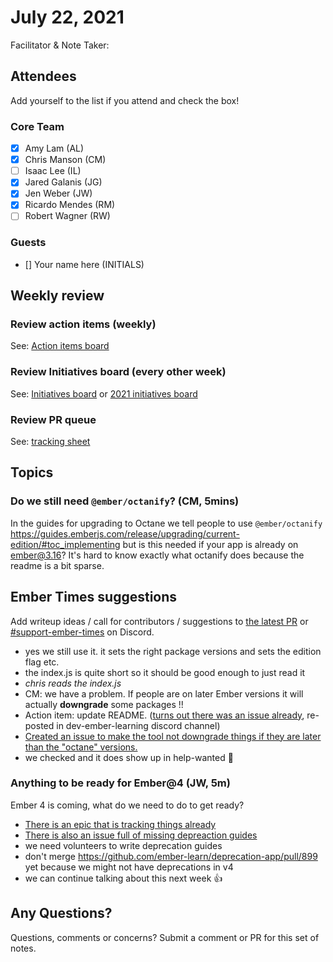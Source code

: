 # July 22, 2021

Facilitator & Note Taker: 

## Attendees

Add yourself to the list if you attend and check the box!

### Core Team

- [x] Amy Lam (AL)
- [x] Chris Manson (CM)
- [ ] Isaac Lee (IL)
- [x] Jared Galanis (JG)
- [x] Jen Weber (JW)
- [x] Ricardo Mendes (RM)
- [ ] Robert Wagner (RW)

### Guests

- [] Your name here (INITIALS)

## Weekly review

### Review action items (weekly)

See: [Action items board](https://github.com/orgs/ember-learn/projects/47)

### Review Initiatives board (every other week)

See: [Initiatives board](https://github.com/orgs/ember-learn/projects/33) or [2021 initiatives board](https://github.com/orgs/ember-learn/projects/51)

### Review PR queue

See: [tracking sheet](https://docs.google.com/spreadsheets/d/1sPyN9z9wZMpTNwqCfa6R9QSPZkIW4iQd-H4gZC7ILLk/edit#gid=2035777454)

## Topics

### Do we still need `@ember/octanify`? (CM, 5mins)

In the guides for upgrading to Octane we tell people to use `@ember/octanify` https://guides.emberjs.com/release/upgrading/current-edition/#toc_implementing but is this needed if your app is already on ember@3.16? It's hard to know exactly what octanify does because the readme is a bit sparse.

<!-- If you would like to add a topic to the agenda please add a suggestion to the PR using the following format: -->
<!-- ### Your topic (INITIALS, expected duration in minutes) -->
<!-- ### Your topic (INITIALS, expected duration in minutes) -->
<!-- ### Your topic (INITIALS, expected duration in minutes) -->
<!-- ### Your topic (INITIALS, expected duration in minutes) -->
<!-- ### Your topic (INITIALS, expected duration in minutes) -->
<!-- ### Your topic (INITIALS, expected duration in minutes) -->

## Ember Times suggestions

Add writeup ideas / call for contributors / suggestions to [the latest PR](https://github.com/ember-learn/ember-blog/pulls?q=is%3Aopen+is%3Apr+label%3A%22%F0%9F%97%9E+embertimes%22%20or%20#support-ember-times) or [#support-ember-times](https://discordapp.com/channels/480462759797063690/485450546887786506) on Discord.

- yes we still use it. it sets the right package versions and sets the edition flag etc.
- the index.js is quite short so it should be good enough to just read it
- *chris reads the index.js*
- CM: we have a problem. If people are on later Ember versions it will actually **downgrade** some packages !! 
- Action item: update README. ([turns out there was an issue already](https://github.com/emberjs/ember-octanify/issues/8), re-posted in dev-ember-learning discord channel)
- [Created an issue to make the tool not downgrade things if they are later than the "octane" versions.](https://github.com/emberjs/ember-octanify/issues/10)
- we checked and it does show up in help-wanted 🎉

### Anything to be ready for Ember@4 (JW, 5m)

Ember 4 is coming, what do we need to do to get ready? 

- [There is an epic that is tracking things already](https://github.com/emberjs/ember.js/issues/19545)
- [There is also an issue full of missing depreaction guides](https://github.com/ember-learn/deprecation-app/issues/893)
- we need volunteers to write deprecation guides
- don't merge https://github.com/ember-learn/deprecation-app/pull/899 yet because we might not have deprecations in v4 
- we can continue talking about this next week 👍



## Any Questions?

Questions, comments or concerns? Submit a comment or PR for this set of notes.
